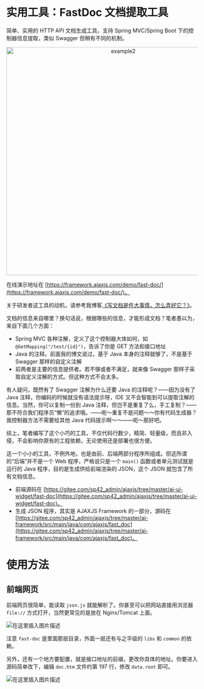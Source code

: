 # 实用工具：FastDoc 文档提取工具
简单、实用的 HTTP API 文档生成工具，支持 Spring MVC/Spring Boot 下的控制器信息提取，类似 Swagger 但稍有不同的机制。 

<div align="center"><img src="https://img-blog.csdnimg.cn/b974ab686fa246228fdac278e9f1b091.png" alt="example2" width="600" /></div>

在线演示地址在 [https://framework.ajaxjs.com/demo/fast-doc/](https://framework.ajaxjs.com/demo/fast-doc/)。

关于研发者这工具的动机，请参考我博客[《写文档是件大事情，怎么弄好它？》](https://zhangxin.blog.csdn.net/article/details/127632794)。

文档的信息来自哪里？换句话说，根据哪些的信息，才能形成文档？笔者愚以为，来自下面几个方面：

- Spring MVC 各种注解，定义了这个控制器大体如何，如 `@GetMapping("/test/{id}")`，告诉了你是 GET 方法和接口地址
- Java 的注释。前面我的博文说过，基于 Java 本身的注释就够了，不是基于 Swagger 那样的自定义注解
- 前两者是主要的信息提供者。若不够或者不满足，就来像 Swagger 那样子采取自定义注解的方式。但这种方式不会太多。

有人疑问，既然有了 Swagger 注解为什么还要 Java 的注释呢？——因为没有了 Java 注释，你编码的时候就没有语法提示呀，IDE 又不会智能到可以提取注解的信息。当然，你可以复制一份到 Java 注释，但岂不是重复了么，手工复制？——那不符合我们程序员“懒”的追求哦。——呃～重复不是问题～～你有代码生成器？我控制器方法不需要给其他 Java 代码提示啊～～——呃～那好吧。

综上，笔者编写了这个小巧的工具，不仅代码行数少，精简、轻量级，而且非入侵，不会影响你原有的工程依赖，无论使用还是部署也很方便。

这一个小小的工具，不例外地，也是由前、后端两部分程序所组成。但这所谓的“后端”并不是一个 Web 程序，严格说只是一个 `main()` 函数或者单元测试就是运行的 Java 程序，目的是生成供给前端渲染的 JSON，这个 JSON 就包含了所有文档信息。

- 前端源码在 [https://gitee.com/sp42_admin/ajaxjs/tree/master/aj-ui-widget/fast-doc](https://gitee.com/sp42_admin/ajaxjs/tree/master/aj-ui-widget/fast-doc)。
- 生成 JSON 程序，其实是 AJAXJS Framework 的一部分，源码在 [https://gitee.com/sp42_admin/ajaxjs/tree/master/aj-framework/src/main/java/com/ajaxjs/fast_doc](https://gitee.com/sp42_admin/ajaxjs/tree/master/aj-framework/src/main/java/com/ajaxjs/fast_doc)。

# 使用方法
## 前端网页
前端网页很简单，能读取 `json.js` 就能解析了。你甚至可以把网站直接用浏览器 `file://` 方式打开，当然更常见的是放在 Nginx/Tomcat 上面。

![在这里插入图片描述](https://img-blog.csdnimg.cn/f2f7e0749700406d86e32ee07d34659d.png)

注意 `fast-doc` 是里面那层目录，外面一层还有与之平级的 `libs` 和 `common` 的依赖。

另外，还有一个地方要配置，就是接口地址的前缀，更改你具体的地址。你要进入源码简单改下，编辑 `doc.htm` 文件约第 197 行，修改 `data.root` 即可。

![在这里插入图片描述](https://img-blog.csdnimg.cn/b65d7d5b989f4a55a76757d77cbc706f.png)